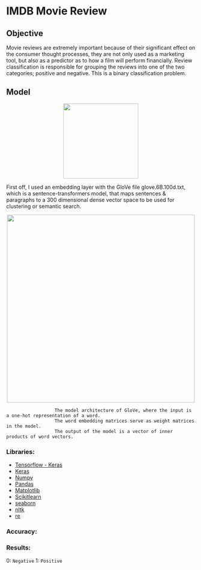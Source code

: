 # IMDB Movie Review

## Objective
Movie reviews are extremely important because of their significant effect on the consumer thought processes, they are not only used as a marketing tool, but also as a predictor as to how a film will perform financially. Review classification is responsible for grouping the reviews into one of the two categories;  positive and negative. This is a binary classification problem.

## Model

<p align="center">
<img src = https://user-images.githubusercontent.com/62629426/228087013-a412c6b0-1520-422a-8cac-59acc59c9d13.png width = 200>
</p>

First off, I used an embedding layer with the GloVe file glove.6B.100d.txt, which is a sentence-transformers model, that maps sentences & paragraphs to a 300 dimensional dense vector space to be used for clustering or semantic search.

<p align="center">
<img src = https://user-images.githubusercontent.com/62629426/228088212-6441a71e-cb84-4eab-8056-5a4663722c72.png width = 500>
</p>

                      The model architecture of GloVe, where the input is a one-hot representation of a word. 
                      The word embedding matrices serve as weight matrices in the model.
                      The output of the model is a vector of inner products of word vectors.




### Libraries:
- [Tensorflow - Keras](https://www.tensorflow.org/api_docs/python/tf/keras)
- [Keras](https://keras.io/)
- [Numpy](http://numpy.org/)
- [Pandas](https://pandas.pydata.org/)
- [Matplotlib](https://matplotlib.org/)
- [Scikitlearn](https://scikit-learn.org/stable/)
- [seaborn](https://seaborn.pydata.org/)
- [nltk](https://www.nltk.org/)
- [re](https://docs.python.org/3/library/re.html)

### Accuracy:


### Results:

0: `Negative`
1: `Positive`
